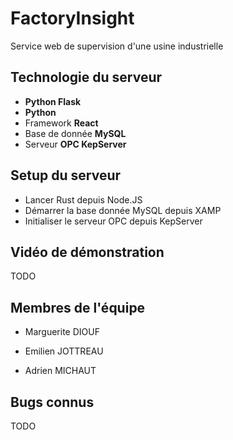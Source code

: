 # FactoryInsight

Service web de supervision d'une usine industrielle

## Technologie du serveur

- **Python Flask**
- **Python**
- Framework **React**
- Base de donnée **MySQL**
- Serveur **OPC KepServer**

## Setup du serveur

- Lancer Rust depuis Node.JS 
- Démarrer la base donnée MySQL depuis XAMP
- Initialiser le serveur OPC depuis KepServer

## Vidéo de démonstration

TODO

## Membres de l'équipe

- Marguerite DIOUF

- Emilien JOTTREAU

- Adrien MICHAUT

## Bugs connus

TODO